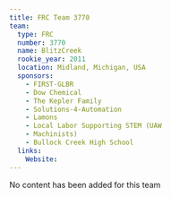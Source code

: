 ```yaml
---
title: FRC Team 3770
team:
  type: FRC
  number: 3770
  name: BlitzCreek
  rookie_year: 2011
  location: Midland, Michigan, USA
  sponsors:
    - FIRST-GLBR
    - Dow Chemical
    - The Kepler Family
    - Solutions-4-Automation
    - Lamons
    - Local Labor Supporting STEM (UAW
    - Machinists)
    - Bullock Creek High School
  links:
    Website: 
---
```

No content has been added for this team